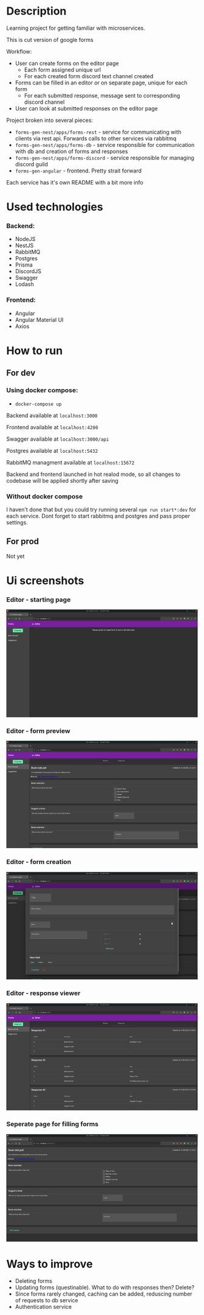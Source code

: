 # Description

Learning project for getting familiar with microservices.

This is cut version of google forms

Workflow: 
- User can create forms on the editor page
    - Each form assigned unique url
    - For each created form discord text channel created
- Forms can be filled in an editor or on separate page, unique for each form
    - For each submitted response, message sent to corresponding discord channel 
- User can look at submitted responses on the editor page

Project broken into several pieces:
- ```forms-gen-nest/apps/forms-rest``` - service for communicating with clients via rest api. Forwards calls to other services via rabbitmq
- ```forms-gen-nest/apps/forms-db``` - service responsible for communication with db and creation of forms and responses
- ```forms-gen-nest/apps/forms-discord``` - service responsible for managing discord guild
- ```forms-gen-angular``` - frontend. Pretty strait forward

Each service has it's own README with a bit more info

# Used technologies

### Backend:
- NodeJS
- NestJS
- RabbitMQ
- Postgres
- Prisma
- DiscordJS
- Swagger
- Lodash

### Frontend:
- Angular
- Angular Material UI
- Axios

# How to run

## For dev

### Using docker compose:
- ```docker-compose up```

Backend available at ```localhost:3000```

Frontend available at ```localhost:4200```

Swagger available at ```localhost:3000/api```

Postgres available at ```localhost:5432```

RabbitMQ managment available at ```localhost:15672```

Backend and frontend launched in hot realod mode, so all changes to codebase will be applied shortly after saving

### Without docker compose

I haven't done that but you could try running several ```npm run start*:dev``` for each service. Dont forget to start rabbitmq and postgres and pass proper settings.

## For prod

Not yet

# Ui screenshots

### Editor - starting page

![Alt text](screenshots/editor_starting_screen.jpg?raw=true "Editor - starting page")

### Editor - form preview

![Alt text](screenshots/editor_form_preview.jpg?raw=true "Editor - form preview")

### Editor - form creation

![Alt text](screenshots/editor_form_creation.jpg?raw=true "Editor - form creation")

### Editor - response viewer

![Alt text](screenshots/editor_response_view.jpg?raw=true "Editor - response viewer")

### Seperate page for filling forms

![Alt text](screenshots/fill_form_page.jpg?raw=true "Seperate page for filling forms")

# Ways to improve

- Deleting forms
- Updating forms (questinable). What to do with responses then? Delete? 
- Since forms rarely changed, caching can be added, reduscing number of requests to db service
- Authentication service
